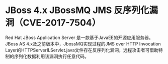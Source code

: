 # JBoss 4.x JBossMQ JMS 反序列化漏洞（CVE-2017-7504）

Red Hat JBoss Application Server 是一款基于JavaEE的开源应用服务器。JBoss AS  4.x及之前版本中，JbossMQ实现过程的JMS over HTTP Invocation  Layer的HTTPServerILServlet.java文件存在反序列化漏洞，远程攻击者可借助特制的序列化数据利用该漏洞执行任意代码。

